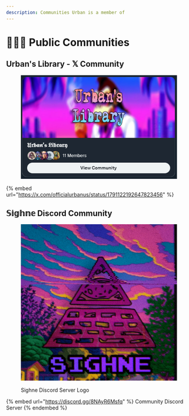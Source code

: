 ```yaml
---
description: Communities Urban is a member of
---
```


# 🧑‍🤝‍🧑 Public Communities

## Urban's Library - 𝕏 Community

<figure><img src="../.gitbook/assets/image (95).png" alt=""><figcaption></figcaption></figure>

{% embed url="https://x.com/officialurbanus/status/1791122192647823456" %}

## 𝕊𝕚𝕘𝕙𝕟𝕖 Discord Community

<figure><img src="../.gitbook/assets/sighnegif.gif" alt=""><figcaption><p>Sighne Discord Server Logo</p></figcaption></figure>

{% embed url="https://discord.gg/8NAyR6Msfq" %}
Community Discord Server
{% endembed %}

